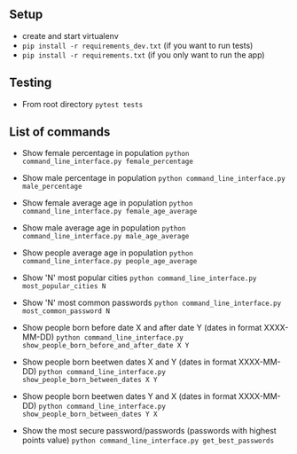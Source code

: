 ## Setup

* create and start virtualenv
* `pip install -r requirements_dev.txt` (if you want to run tests)
* `pip install -r requirements.txt` (if you only want to run  the app)

## Testing

* From root directory `pytest tests`

## List of commands

* Show female percentage in population
`python command_line_interface.py female_percentage`

* Show male percentage in population
`python command_line_interface.py male_percentage`

* Show female average age in population
`python command_line_interface.py female_age_average`

* Show male average age in population
`python command_line_interface.py male_age_average`

* Show people average age in population
`python command_line_interface.py people_age_average`

* Show 'N' most popular cities
`python command_line_interface.py most_popular_cities N`

* Show 'N' most common passwords
`python command_line_interface.py most_common_password N`

* Show people born before date X and after date Y (dates in format XXXX-MM-DD)
`python command_line_interface.py show_people_born_before_and_after_date X Y`

* Show people born beetwen dates X and Y (dates in format XXXX-MM-DD)
`python command_line_interface.py show_people_born_between_dates X Y`

* Show people born beetwen dates Y and X (dates in format XXXX-MM-DD)
`python command_line_interface.py show_people_born_between_dates Y X`

* Show the most secure password/passwords (passwords with highest points value)
`python command_line_interface.py get_best_passwords`